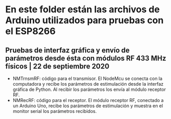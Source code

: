 # En este folder están las archivos de Arduino utilizados para pruebas con el ESP8266

## Pruebas de interfaz gráfica y envío de parámetros desde ésta con módulos RF 433 MHz físicos | 22 de septiembre 2020
- NMTrnsmRF: código para el transmisor. El NodeMcu se conecta con la computadora y recibe los parámetros de estimulación desde la interfaz gráfica de Python. Al recibir los parámetros los envía al módulo receptor RF.
- NMRecRF: código para el receptor. El módulo receptor RF, conectado a un Arduino Uno, recibe los parámetros de estimulación y muestra en el monitor serial los parámetros recibidos. 
